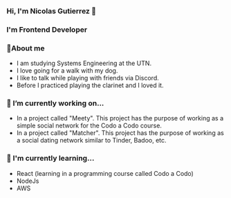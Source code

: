 ### Hi, I'm  Nicolas Gutierrez 👋

<!-- ![](https://github.com/ag171980/ag171980/blob/main/Design.svg) -->

### I'm Frontend Developer 


### 💬About me
- I am studying Systems Engineering at the UTN.
- I love going for a walk with my dog.
- I like to talk while playing with friends via Discord.
- Before I practiced playing the clarinet and I loved it.


### 🔭 I’m currently working on...
- In a project called "Meety". This project has the purpose of working as a simple social network for the Codo a Codo course.
- In a project called "Matcher". This project has the purpose of working as a social dating network similar to Tinder, Badoo, etc.

### 🌱 I'm currently learning...
- React (learning in a programming course called Codo a Codo)
- NodeJs
- AWS
